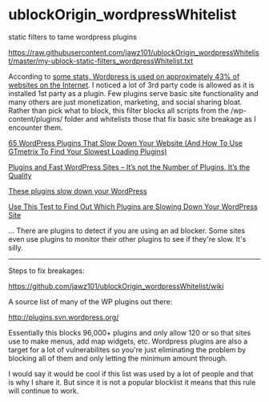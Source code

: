 # ublockOrigin_wordpressWhitelist
static filters to tame wordpress plugins

https://raw.githubusercontent.com/jawz101/ublockOrigin_wordpressWhitelist/master/my-ublock-static-filters_wordpressWhitelist.txt

According to [some stats, Wordpress is used on approximately 43% of websites on the Internet](https://kinsta.com/wordpress-market-share/).  I noticed a lot of 3rd party code is allowed as it is installed 1st party as a plugin.  Few plugins serve basic site functionality and many others are just monetization, marketing, and social sharing bloat.  Rather than pick what to block, this filter blocks all scripts from the /wp-content/plugins/ folder and whitelists those that fix basic site breakage as I encounter them.

[65 WordPress Plugins That Slow Down Your Website (And How To Use GTmetrix To Find Your Slowest Loading Plugins)](https://onlinemediamasters.com/slow-wordpress-plugins/)

[Plugins and Fast WordPress Sites – It’s not the Number of Plugins, It’s the Quality](https://wpengine.com/blog/plugins-and-fast-wordpress-sites-its-not-the-number-of-plugins-its-the-quality/)

[These plugins slow down your WordPress](https://servebolt.com/articles/these-plugins-slow-down-your-wordpress/)

[Use This Test to Find Out Which Plugins are Slowing Down Your WordPress Site](https://premium.wpmudev.org/blog/use-this-test-to-find-out-which-plugins-are-slowing-down-your-wordpress-site/)

... There are plugins to detect if you are using an ad blocker.  Some sites even use plugins to monitor their other plugins to see if they're slow.  It's silly.

-----------------------
Steps to fix breakages:

https://github.com/jawz101/ublockOrigin_wordpressWhitelist/wiki


A source list of many of the WP plugins out there:

http://plugins.svn.wordpress.org/

Essentially this blocks 96,000+ plugins and only allow 120 or so that sites use to make menus, add map widgets, etc.  Wordpress plugins are also a target for a lot of vulnerabilites so you're just eliminating the problem by blocking all of them and only letting the minimum amount through.

I would say it would be cool if this list was used by a lot of people and that is why I share it.  But since it is not a popular blocklist it means that this rule will continue to work.
